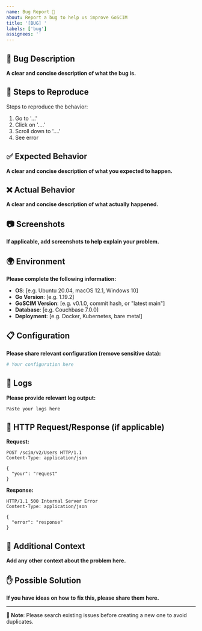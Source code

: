 ```yaml
---
name: Bug Report 🐛
about: Report a bug to help us improve GoSCIM
title: '[BUG] '
labels: ['bug']
assignees: ''
---
```


## 🐛 Bug Description

**A clear and concise description of what the bug is.**

## 🔄 Steps to Reproduce

Steps to reproduce the behavior:
1. Go to '...'
2. Click on '....'
3. Scroll down to '....'
4. See error

## ✅ Expected Behavior

**A clear and concise description of what you expected to happen.**

## ❌ Actual Behavior

**A clear and concise description of what actually happened.**

## 📷 Screenshots

**If applicable, add screenshots to help explain your problem.**

## 🌍 Environment

**Please complete the following information:**

- **OS**: [e.g. Ubuntu 20.04, macOS 12.1, Windows 10]
- **Go Version**: [e.g. 1.19.2]
- **GoSCIM Version**: [e.g. v0.1.0, commit hash, or "latest main"]
- **Database**: [e.g. Couchbase 7.0.0]
- **Deployment**: [e.g. Docker, Kubernetes, bare metal]

## 📋 Configuration

**Please share relevant configuration (remove sensitive data):**

```yaml
# Your configuration here
```

## 📄 Logs

**Please provide relevant log output:**

```
Paste your logs here
```

## 🔧 HTTP Request/Response (if applicable)

**Request:**
```http
POST /scim/v2/Users HTTP/1.1
Content-Type: application/json

{
  "your": "request"
}
```

**Response:**
```http
HTTP/1.1 500 Internal Server Error
Content-Type: application/json

{
  "error": "response"
}
```

## 🎯 Additional Context

**Add any other context about the problem here.**

## ✋ Possible Solution

**If you have ideas on how to fix this, please share them here.**

---

**📝 Note**: Please search existing issues before creating a new one to avoid duplicates.